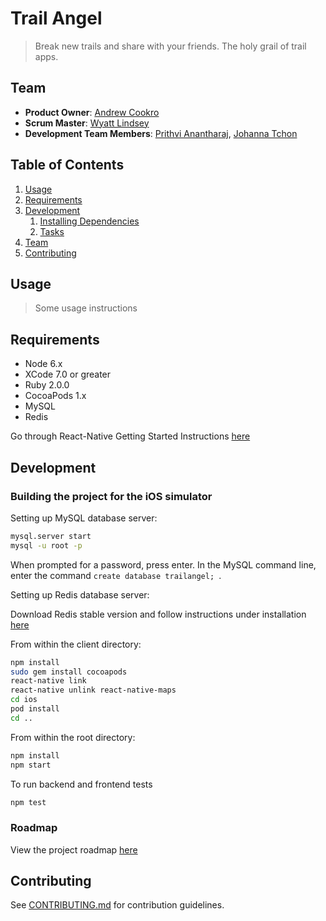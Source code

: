# Trail Angel

> Break new trails and share with your friends.  The holy grail of trail apps.

## Team

  - __Product Owner__: [Andrew Cookro](https://github.com/orgs/hrr20-nebula/people/galaxode)
  - __Scrum Master__: [Wyatt Lindsey](https://github.com/orgs/hrr20-nebula/people/wyattlindsey)
  - __Development Team Members__: [Prithvi Anantharaj](https://github.com/orgs/hrr20-nebula/people/Prithvi-A), [Johanna Tchon](https://github.com/orgs/hrr20-nebula/people/JotheElephant)

## Table of Contents

1. [Usage](#Usage)
1. [Requirements](#requirements)
1. [Development](#development)
    1. [Installing Dependencies](#installing-dependencies)
    1. [Tasks](#tasks)
1. [Team](#team)
1. [Contributing](#contributing)

## Usage

> Some usage instructions

## Requirements

- Node 6.x
- XCode 7.0 or greater
- Ruby 2.0.0
- CocoaPods 1.x
- MySQL
- Redis

Go through React-Native Getting Started Instructions [here](https://facebook.github.io/react-native/docs/getting-started.html)

## Development

### Building the project for the iOS simulator

Setting up MySQL database server:

```sh
mysql.server start
mysql -u root -p
```
When prompted for a password, press enter.  In the MySQL command line, enter the command ```create database trailangel; ```.

Setting up Redis database server:

Download Redis stable version and follow instructions under installation [here](https://redis.io/download)

From within the client directory:

```sh
npm install
sudo gem install cocoapods
react-native link
react-native unlink react-native-maps
cd ios
pod install
cd ..
```

From within the root directory:

```sh
npm install
npm start
```

To run backend and frontend tests
```sh
npm test
```

### Roadmap

View the project roadmap [here](https://wireframepro.mockflow.com/view/Dd1fbd2768b3b14ee38b89e8f11f05f90)


## Contributing

See [CONTRIBUTING.md](CONTRIBUTING.md) for contribution guidelines.
